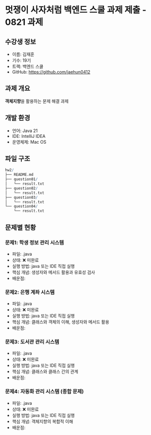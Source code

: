 # 멋쟁이 사자처럼 백엔드 스쿨 과제 제출 - 0821 과제
## 수강생 정보
- 이름: 김재훈
- 기수: 19기
- 트랙: 백엔드 스쿨
- GitHub: https://github.com/jaehun0412
## 과제 개요
**객체지향**을 활용하는 문제 해결 과제
## 개발 환경
- 언어: Java 21
- IDE: IntelliJ IDEA
- 운영체제: Mac OS
## 파일 구조
```mathematica
hw2/
├── README.md
├── question01/
│   └── result.txt
├── question02/
│   └── result.txt
├── question03/
│   └── result.txt
└── question04/
    └── result.txt
```
## 문제별 현황
### 문제1: 학생 정보 관리 시스템
- 파일: .java
- 상태: ❌ 미완료
- 실행 방법: java  또는 IDE 직접 실행
- 핵심 개념: 생성자와 메서드 활용과 유효성 검사
- 배운점: 
### 문제2: 은행 계좌 시스템
- 파일: .java
- 상태: ❌ 미완료
- 실행 방법: java  또는 IDE 직접 실행
- 핵심 개념: 클래스와 객체의 이해, 생성자와 메서드 활용
- 배운점: 
### 문제3: 도서관 관리 시스템
- 파일: .java
- 상태: ❌ 미완료
- 실행 방법: java  또는 IDE 직접 실행
- 핵심 개념: 클래스와 클래스 간의 관계
- 배운점: 
### 문제4: 자동화 관리 시스템 (종합 문제)
- 파일: .java
- 상태: ❌ 미완료
- 실행 방법: java  또는 IDE 직접 실행
- 핵심 개념: 객체지향의 복합적 이해
- 배운점: 
